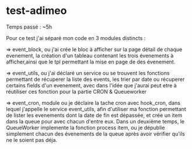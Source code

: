 # test-adimeo

Temps passé : ~5h

Pour ce test j'ai séparé mon code en 3 modules distincts :

=> event_block, ou j'ai crée le bloc à afficher sur la page détail de chaque evenement, la création d'un tableau contenant les trois évenements à afficher,ainsi que le tpl permettant la mise en page de des évenement.

=> event_utils, ou j'ai déclaré un service ou se trouvent les fonctions permettant de récuperer la liste des events, les trier par date ou récuperer certains fields d'un evenement, avec dans l'idée que j'aurai peut etre à réutiliser ces fonction pour la partie CRON & Queueworker

=> event_cron, module ou je déclaire la tache cron avec hook_cron, dans lequel j'appelle le service event_utils, afin d'utiliser ma fonction permettant de lister les evenements dont la date de fin est dépassée, et crée un item dans la queue pour avec chacun d'entre eux. Dans un deuxième temps, le QueueWorker implemente la fonction process item, ou je dépublie simplement chacun des évenements de la queue après avoir vérifier qu'ils ne le soient pas déja.
